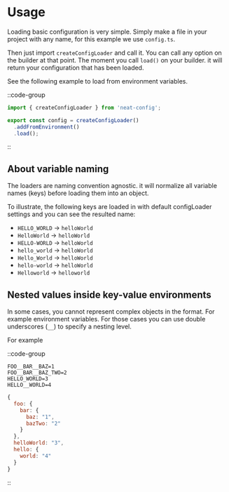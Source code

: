 # Usage

Loading basic configuration is very simple.
Simply make a file in your project with any name, for this example we use `config.ts`.

Then just import `createConfigLoader` and call it. You can call any option on the builder at that point. The moment you call `load()` on your builder. it will return your configuration that has been loaded.

See the following example to load from environment variables.

::code-group
  ```ts [config.ts]
  import { createConfigLoader } from 'neat-config';

  export const config = createConfigLoader()
    .addFromEnvironment()
    .load();
  ```
::

## About variable naming

The loaders are naming convention agnostic. it will normalize all variable names (keys) before loading them into an object.

To illustrate, the following keys are loaded in with default configLoader settings and you can see the resulted name:
 - `HELLO_WORLD` -> `helloWorld`
 - `HelloWorld` -> `helloWorld`
 - `HELLO-WORLD` -> `helloWorld`
 - `hello_world` -> `helloWorld`
 - `Hello_World` -> `helloWorld`
 - `hello-world` -> `helloWorld`
 - `Helloworld` -> `helloworld`

## Nested values inside key-value environments

In some cases, you cannot represent complex objects in the format. For example environment variables.
For those cases you can use double underscores (`__`) to specify a nesting level.

For example

::code-group
  ```env [environment]
  FOO__BAR__BAZ=1
  FOO__BAR__BAZ_TWO=2
  HELLO_WORLD=3
  HELLO__WORLD=4
  ```

  ```js [result]
  {
    foo: {
      bar: {
        baz: "1",
        bazTwo: "2"
      }
    },
    helloWorld: "3",
    hello: {
      world: "4"
    }
  }
  ```
::
